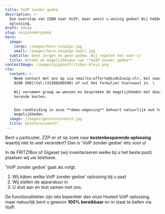 ```yaml
---
title: VoIP zonder gedoe
description: >-
  Een overstap van ISDN naar VoIP, maar wenst u weinig gedoe? Wij hebben de
  oplossing.
draft: false
slug: voipzondergedoe
hero:
  image:
    large: /images/hero-voip2go.jpg
    small: /images/hero-voip2go-small.jpg
  subtitle: Geen zorgen en geen gedoe. Wij regelen het voor u!
  title: Ontdek de mogelijkheden van **VoIP zonder gedoe**
contentImage: /images/gigasetfritzbox-klein.png
cta:
  content: >-
    Neem contact met ons op via <mailto:offerte@isdn2voip.nl>, bel naar [050
    8200 500](tel:+31508200500) of vul het formulier hiernaast in. \

    Wij vernemen graag uw wensen en bespreken de mogelijkheden met daarbij
    horende kosten. 


    Een rondleiding in onze **demo-omgeving** behoort natuurlijk ook tot de
    mogelijkheden.
  image: /images/geinteresseerd.jpg
  title: Geïnteresseerd?
---
```

Bent u particulier, ZZP-er of op zoek naar **kostenbesparende oplossing** waarbij niet te veel verandert? Dan is 'VoIP zonder gedoe' iets voor u! 

In de FRITZ!Box of Gigaset (wij inventariseren welke bij u het beste past) plaatsen wij uw telefonie. 

'VoIP zonder gedoe' gaat als volgt: 

1. Wij kijken welke VoIP zonder gedoe' oplossing bij u past
2. Wij stellen de apparatuur in
3. U sluit aan en test samen met ons. 

De functionaliteiten zijn iets beperkter dan onze Hosted VoIP oplossing, maar natuurlijk bent u gewoon **100% bereikbaar** en in staat te bellen via VoIP.
